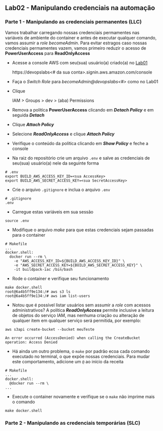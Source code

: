 ## Lab02 - Manipulando credenciais na automação

### Parte 1 - Manipulando as credenciais permanentes (LLC)
Vamos trabalhar carregando nossas credenciais permamentes nas variáveis de ambiente do container e antes de executar qualquer comando, vamos assumir a _role becomeAdmin_. Para evitar estragos caso nossas credenciais permamentes vazem, vamos primeiro reduzir o acesso de **PowerUserAccess** para **ReadOnlyAccess**

* Acesse a console AWS com seu(sua) usuário(a) criado(a) no [Lab01](lab01.md#parte-1---completar-items-do-iam-security-status-e-deixá-los-todos-verdinhos)

  https://devopslabs<# da sua conta>.signin.aws.amazon.com/console

* Faça o _Switch Role_ para _becomeAdmin@devopslabs<#>_ como no Lab01

* Clique

  IAM > Groups > dev > (aba) Permissions

* Remova a politíca **PowerUserAccess** clicando em **_Detach Policy_** e em seguida **_Detach_**

* Clique **_Attach Policy_**

* Selecione **_ReadOnlyAccess_** e clique **_Attach Policy_**

* Verifique o conteúdo da política clicando em **_Show Policy_** e feche a console

* Na raiz do repositório crie um arquivo `.env` e salve as credenciais de seu(sua) usuário(a) nele da seguinte forma
```
# .env
export BUILD_AWS_ACCESS_KEY_ID=<sua AccessKey>
export BUILD_AWS_SECRET_ACCESS_KEY=<sua SecretAccessKey>
```

* Crie o arquivo `.gitignore` e inclua o arquivo `.env`
```
# .gitignore
.env
```

* Carregue estas variáveis em sua sessão
```
source .env
```

* Modifique o arquivo _make_ para que estas credenciais sejam passadas para o container
```
# Makefile
...
docker.shell:
  docker run --rm \
    -e "AWS_ACCESS_KEY_ID=${BUILD_AWS_ACCESS_KEY_ID}" \
    -e "AWS_SECRET_ACCESS_KEY=${BUILD_AWS_SECRET_ACCESS_KEY}" \
    -it buildpack-iac /bin/bash
```

* Rode o container e verifique seu funcionamento
```
make docker.shell
root@6a4b5ff9e134:/# aws s3 ls
root@6a4b5ff9e134:/# aws iam list-users
```

* Notou que é possível listar usuários sem assumir a _role_ com acessos administrativos? A política **_ReadOnlyAccess_** permite inclusive a leitura de objetos do serviço IAM, mas nenhuma criação ou alteração de qualquer item em qualquer serviço será permitida, por exemplo:
```
aws s3api create-bucket --bucket meuTeste

An error occurred (AccessDenied) when calling the CreateBucket operation: Access Denied
```

* Há ainda um outro problema, o `make` por padrão ecoa cada comando executado no terminal, o que expõe nossas credenciais. Para mudar este comportamento, adicione um `@` ao início da receita
```
# Makefile
...
docker.shell:
  @docker run --rm \
...

```

* Execute o container novamente e verifique se o `make` não imprime mais o comando
```
make docker.shell
```

### Parte 2 - Manipulando as credenciais temporárias (SLC)

